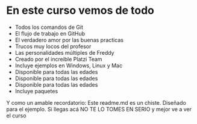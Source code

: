 # En este curso vemos de todo

* Todos los comandos de Git
* El flujo de trabajo en GitHub
* El verdadero amor por las buenas practicas
* Trucos muy locos del profesor
* Las personalidades múltiples de Freddy
* Creado por el increible Platzi Team
* Incluye ejemplos en Windows, Linux y Mac
* Disponible para todas las edades
* Disponible para todas las edades
* Disponible para todas las edades
* Incluye paquetes 



Y como un amable recordatorio: Este readme.md es un chiste. Diseñado para el ejemplo. Si llegas acá NO TE LO TOMES EN SERIO y mejor ve a ver el curso